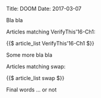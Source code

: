 Title: DOOM
Date: 2017-03-07

Bla bla

Articles matching VerifyThis'16-Ch1:

{{$ article_list VerifyThis'16-Ch1 $}}

Some more bla bla

Articles matching swap:

{{$ article_list swap $}}

Final words ... or not
